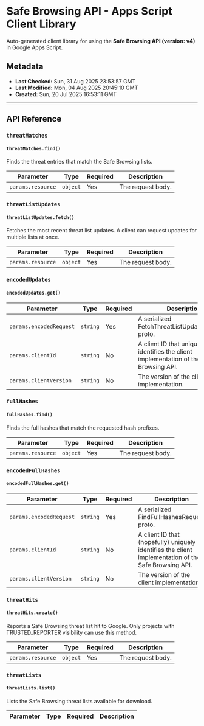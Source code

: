 # Safe Browsing API - Apps Script Client Library

Auto-generated client library for using the **Safe Browsing API (version: v4)** in Google Apps Script.

## Metadata

- **Last Checked:** Sun, 31 Aug 2025 23:53:57 GMT
- **Last Modified:** Mon, 04 Aug 2025 20:45:10 GMT
- **Created:** Sun, 20 Jul 2025 16:53:11 GMT



---

## API Reference

### `threatMatches`

#### `threatMatches.find()`

Finds the threat entries that match the Safe Browsing lists.

| Parameter | Type | Required | Description |
|---|---|---|---|
| `params.resource` | `object` | Yes | The request body. |

### `threatListUpdates`

#### `threatListUpdates.fetch()`

Fetches the most recent threat list updates. A client can request updates for multiple lists at once.

| Parameter | Type | Required | Description |
|---|---|---|---|
| `params.resource` | `object` | Yes | The request body. |

### `encodedUpdates`

#### `encodedUpdates.get()`
| Parameter | Type | Required | Description |
|---|---|---|---|
| `params.encodedRequest` | `string` | Yes | A serialized FetchThreatListUpdatesRequest proto. |
| `params.clientId` | `string` | No | A client ID that uniquely identifies the client implementation of the Safe Browsing API. |
| `params.clientVersion` | `string` | No | The version of the client implementation. |

### `fullHashes`

#### `fullHashes.find()`

Finds the full hashes that match the requested hash prefixes.

| Parameter | Type | Required | Description |
|---|---|---|---|
| `params.resource` | `object` | Yes | The request body. |

### `encodedFullHashes`

#### `encodedFullHashes.get()`
| Parameter | Type | Required | Description |
|---|---|---|---|
| `params.encodedRequest` | `string` | Yes | A serialized FindFullHashesRequest proto. |
| `params.clientId` | `string` | No | A client ID that (hopefully) uniquely identifies the client implementation of the Safe Browsing API. |
| `params.clientVersion` | `string` | No | The version of the client implementation. |

### `threatHits`

#### `threatHits.create()`

Reports a Safe Browsing threat list hit to Google. Only projects with TRUSTED_REPORTER visibility can use this method.

| Parameter | Type | Required | Description |
|---|---|---|---|
| `params.resource` | `object` | Yes | The request body. |

### `threatLists`

#### `threatLists.list()`

Lists the Safe Browsing threat lists available for download.

| Parameter | Type | Required | Description |
|---|---|---|---|